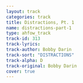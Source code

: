 ```yaml
---
layout: track
categories: track
title: Distractions, Pt. 1
name: distractions-part-1
type: ahfow_track
track-id: 313
track-lyrics: 
track-author: Bobby Darin
track-sort: "DISTRACTIONS"
track-alpha: D
track-original: Bobby Darin
cover: true
---
```

